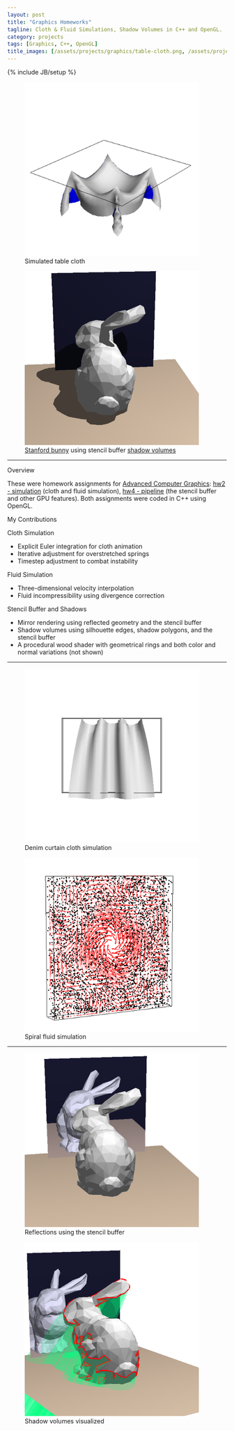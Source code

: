 ```yaml
---
layout: post
title: "Graphics Homeworks"
tagline: Cloth & Fluid Simulations, Shadow Volumes in C++ and OpenGL.
category: projects
tags: [Graphics, C++, OpenGL]
title_images: [/assets/projects/graphics/table-cloth.png, /assets/projects/graphics/shadows.png]
---
```

{% include JB/setup %}

<div class="project-figures">
    <figure>
        <img src="/assets/projects/graphics/table-cloth.png" title="Simulated table cloth" class="project-padded" height="400px" width="400px">
        <figcaption>Simulated table cloth</figcaption>
    </figure>
    <figure>
        <img src="/assets/projects/graphics/shadows.png" title="Stanford bunny using shadow volumes" class="project-padded" height="400px" width="400px">
        <figcaption><a href="http://en.wikipedia.org/wiki/Stanford_bunny">Stanford bunny</a> using stencil buffer <a href="http://en.wikipedia.org/wiki/Shadow_volume">shadow volumes</a></figcaption>
    </figure>
</div>

<hr>

<div class="section-heading">Overview</div>

These were homework assignments for <a href="http://www.cs.rpi.edu/~cutler/classes/advancedgraphics/S14/index.php">Advanced Computer Graphics</a>: <a href="http://www.cs.rpi.edu/~cutler/classes/advancedgraphics/S14/hw2_simulation.php">hw2 - simulation</a> (cloth and fluid simulation), <a href="http://www.cs.rpi.edu/~cutler/classes/advancedgraphics/S14/hw4_pipeline.php">hw4 - pipeline</a> (the stencil buffer and other GPU features). Both assignments were coded in C++ using OpenGL.

<div class="section-heading">My Contributions</div>

Cloth Simulation

* Explicit Euler integration for cloth animation
* Iterative adjustment for overstretched springs
* Timestep adjustment to combat instability

Fluid Simulation

* Three-dimensional velocity interpolation
* Fluid incompressibility using divergence correction

Stencil Buffer and Shadows

* Mirror rendering using reflected geometry and the stencil buffer
* Shadow volumes using silhouette edges, shadow polygons, and the stencil buffer
* A procedural wood shader with geometrical rings and both color and normal variations (not shown)

<hr>

<div class="project-figures">
    <figure>
        <img src="/assets/projects/graphics/denim-curtain.png" title="Denim curtain cloth simulation" class="project-padded" height="400px" width="400px">
        <figcaption>Denim curtain cloth simulation</figcaption>
    </figure>
    <figure>
        <img src="/assets/projects/graphics/fluid-spiral.png" title="Spiral fluid simulation" class="project-padded" height="400px" width="400px">
        <figcaption>Spiral fluid simulation</figcaption>
    </figure>
</div>

<hr>

<div class="project-figures">
    <figure>
        <img src="/assets/projects/graphics/reflections.png" title="Reflections using the stencil buffer" class="project-padded" height="400px" width="400px">
        <figcaption>Reflections using the stencil buffer</figcaption>
    </figure>
    <figure>
        <img src="/assets/projects/graphics/shadow-volumes.png" title="Shadow volumes visualized" class="project-padded" height="400px" width="400px">
        <figcaption>Shadow volumes visualized</figcaption>
    </figure>
</div>
